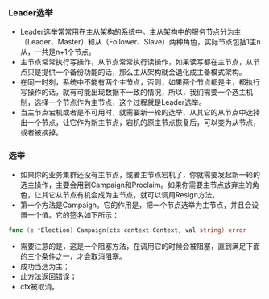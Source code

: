 ### Leader选举
- Leader选举常常用在主从架构的系统中。主从架构中的服务节点分为主（Leader、Master）和从（Follower、Slave）两种角色，实际节点包括1主n从，一共是n+1个节点。
- 主节点常常执行写操作，从节点常常执行读操作，如果读写都在主节点，从节点只是提供一个备份功能的话，那么主从架构就会退化成主备模式架构。
- 在同一时刻，系统中不能有两个主节点，否则，如果两个节点都是主，都执行写操作的话，就有可能出现数据不一致的情况，所以，我们需要一个选主机制，选择一个节点作为主节点，这个过程就是Leader选举。
- 当主节点宕机或者是不可用时，就需要新一轮的选举，从其它的从节点中选择出一个节点，让它作为新主节点，宕机的原主节点恢复后，可以变为从节点，或者被摘掉。
### 选举
- 如果你的业务集群还没有主节点，或者主节点宕机了，你就需要发起新一轮的选主操作，主要会用到Campaign和Proclaim。如果你需要主节点放弃主的角色，让其它从节点有机会成为主节点，就可以调用Resign方法。
- 第一个方法是Campaign。它的作用是，把一个节点选举为主节点，并且会设置一个值。它的签名如下所示：
``` go
func (e *Election) Campaign(ctx context.Context, val string) error
```
- 需要注意的是，这是一个阻塞方法，在调用它的时候会被阻塞，直到满足下面的三个条件之一，才会取消阻塞。
 - 成功当选为主；
 - 此方法返回错误；
 - ctx被取消。